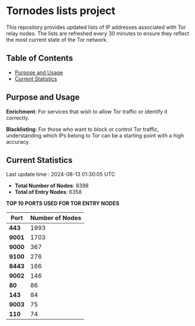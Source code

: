 # Tornodes lists project

This repository provides updated lists of IP addresses associated with Tor relay nodes. The lists are refreshed every 30 minutes to ensure they reflect the most current state of the Tor network.

## Table of Contents

- [Purpose and Usage](#purpose-and-usage)
- [Current Statistics](#current-statistics)


## Purpose and Usage

**Enrichment**: For services that wish to allow Tor traffic or identify it correctly.

**Blacklisting**: For those who want to block or control Tor traffic, understanding which IPs belong to Tor can be a starting point with a high accuracy.

## Current Statistics

Last update time : 2024-08-13 01:30:05 UTC

- **Total Number of Nodes**: 8398
- **Total of Entry Nodes**: 6358

**TOP 10 PORTS USED FOR TOR ENTRY NODES**

| **Port** | **Number of Nodes** |
|------|-----------------|
| **443**   | 1993  |
| **9001**   | 1703  |
| **9000**   | 367  |
| **9100**   | 276  |
| **8443**   | 166  |
| **9002**   | 146  |
| **80**   | 86  |
| **143**   | 84  |
| **9003**   | 75  |
| **110**   | 74  |

